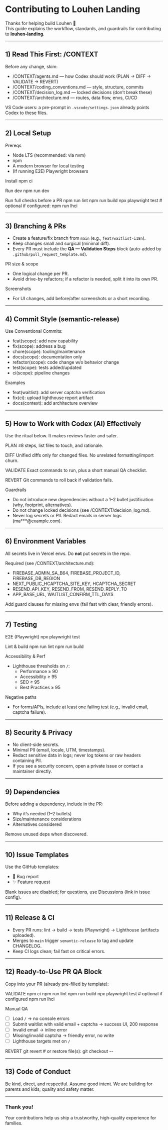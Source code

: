 # Contributing to Louhen Landing

Thanks for helping build Louhen 👟  
This guide explains the workflow, standards, and guardrails for contributing to **louhen-landing**.

---

## 1) Read This First: /CONTEXT

Before any change, skim:
- /CONTEXT/agents.md — how Codex should work (PLAN → DIFF → VALIDATE → REVERT)
- /CONTEXT/coding_conventions.md — style, structure, commits
- /CONTEXT/decision_log.md — locked decisions (don’t break these)
- /CONTEXT/architecture.md — routes, data flow, envs, CI/CD

VS Code users: a pre-prompt in `.vscode/settings.json` already points Codex to these files.

---

## 2) Local Setup

Prereqs
- Node LTS (recommended: via nvm)
- npm
- A modern browser for local testing
- (If running E2E) Playwright browsers

Install
    npm ci

Run dev
    npm run dev

Run full checks before a PR
    npm run lint
    npm run build
    npx playwright test
    # optional if configured:
    npm run lhci

---

## 3) Branching & PRs

- Create a feature/fix branch from `main` (e.g., `feat/waitlist-i18n`).
- Keep changes small and surgical (minimal diff).
- Every PR must include the **QA — Validation Steps** block (auto-added by `.github/pull_request_template.md`).

PR size & scope
- One logical change per PR.
- Avoid drive-by refactors; if a refactor is needed, split it into its own PR.

Screenshots
- For UI changes, add before/after screenshots or a short recording.

---

## 4) Commit Style (semantic-release)

Use Conventional Commits:
- feat(scope): add new capability
- fix(scope): address a bug
- chore(scope): tooling/maintenance
- docs(scope): documentation only
- refactor(scope): code change w/o behavior change
- test(scope): tests added/updated
- ci(scope): pipeline changes

Examples
- feat(waitlist): add server captcha verification
- fix(ci): upload lighthouse report artifact
- docs(context): add architecture overview

---

## 5) How to Work with Codex (AI) Effectively

Use the ritual below. It makes reviews faster and safer.

PLAN
    ≤8 steps, list files to touch, and rationale.

DIFF
    Unified diffs only for changed files. No unrelated formatting/import churn.

VALIDATE
    Exact commands to run, plus a short manual QA checklist.

REVERT
    Git commands to roll back if validation fails.

Guardrails
- Do not introduce new dependencies without a 1–2 bullet justification (why, footprint, alternatives).
- Do not change locked decisions (see /CONTEXT/decision_log.md).
- Never log secrets or PII. Redact emails in server logs (ma***@example.com).

---

## 6) Environment Variables

All secrets live in Vercel envs. Do **not** put secrets in the repo.

Required (see /CONTEXT/architecture.md):
- FIREBASE_ADMIN_SA_B64, FIREBASE_PROJECT_ID, FIREBASE_DB_REGION
- NEXT_PUBLIC_HCAPTCHA_SITE_KEY, HCAPTCHA_SECRET
- RESEND_API_KEY, RESEND_FROM, RESEND_REPLY_TO
- APP_BASE_URL, WAITLIST_CONFIRM_TTL_DAYS

Add guard clauses for missing envs (fail fast with clear, friendly errors).

---

## 7) Testing

E2E (Playwright)
    npx playwright test

Lint & build
    npm run lint
    npm run build

Accessibility & Perf
- Lighthouse thresholds on `/`:
  - Performance ≥ 90
  - Accessibility ≥ 95
  - SEO ≥ 95
  - Best Practices ≥ 95

Negative paths
- For forms/APIs, include at least one failing test (e.g., invalid email, captcha failure).

---

## 8) Security & Privacy

- No client-side secrets.
- Minimal PII (email, locale, UTM, timestamps).
- Redact sensitive data in logs; never log tokens or raw headers containing PII.
- If you see a security concern, open a private issue or contact a maintainer directly.

---

## 9) Dependencies

Before adding a dependency, include in the PR:
- Why it’s needed (1–2 bullets)
- Size/maintenance considerations
- Alternatives considered

Remove unused deps when discovered.

---

## 10) Issue Templates

Use the GitHub templates:
- 🐞 Bug report
- ✨ Feature request

Blank issues are disabled; for questions, use Discussions (link in issue config).

---

## 11) Release & CI

- Every PR runs: lint → build → tests (Playwright) → Lighthouse (artifacts uploaded).
- Merges to `main` trigger `semantic-release` to tag and update CHANGELOG.
- Keep CI logs clean; fail fast on critical errors.

---

## 12) Ready-to-Use PR QA Block

Copy into your PR (already pre-filled by template):

VALIDATE
    npm ci
    npm run lint
    npm run build
    npx playwright test
    # optional if configured
    npm run lhci

Manual QA
- [ ] Load `/` → no console errors
- [ ] Submit waitlist with valid email + captcha → success UI, 200 response
- [ ] Invalid email → inline error
- [ ] Missing/invalid captcha → friendly error, no write
- [ ] Lighthouse targets met on `/`

REVERT
    git revert <commit>
    # or restore file(s):
    git checkout -- <path>

---

## 13) Code of Conduct

Be kind, direct, and respectful. Assume good intent. We are building for parents and kids; quality and safety matter.

---

### Thank you!
Your contributions help us ship a trustworthy, high-quality experience for families.
